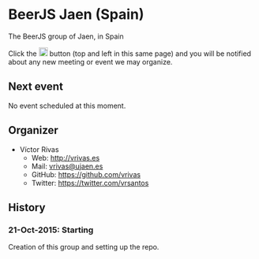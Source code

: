 # BeerJS Jaen (Spain)

The BeerJS group of Jaen, in Spain

Click the <img src="http://beerjs.github.io/sf/assets/watch.png" height="18"> button (top and left in this same page) 
and you will be notified about any new meeting or event we may organize.

## Next event

No event scheduled at this moment.

## Organizer

* Víctor Rivas
  * Web: http://vrivas.es
  * Mail: vrivas@ujaen.es
  * GitHub: https://github.com/vrivas
  * Twitter: https://twitter.com/vrsantos

## History

### 21-Oct-2015: Starting
Creation of this group and setting up the repo.

